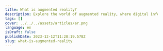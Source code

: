 ```yaml
---
title: What is augmented reality?
description: Explore the world of augmented reality, where digital information is seamlessly integrated into the physical world.
tags: []
cover: ../../../assets/articles/ar.png
language: en
isDraft: false
publishDate: 2023-12-12T11:28:19.578Z
slug: what-is-augmented-reality
---
```

